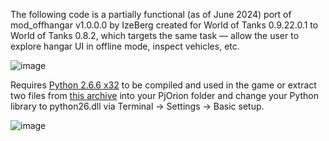 The following code is a partially functional (as of June 2024) port of mod_offhangar v1.0.0.0 by IzeBerg created for World of Tanks 0.9.22.0.1 to World of Tanks 0.8.2, which targets the same task — allow the user to explore hangar UI in offline mode, inspect vehicles, etc.

![image](https://github.com/SigmaTel71/mod_offhangar_legacy/assets/17989678/7a6605d7-55f6-4922-b471-69bbb184eb66)

Requires [Python 2.6.6 x32](https://www.python.org/downloads/release/python-266/) to be compiled and used in the game or extract two files from [this archive](https://static.omlauncher.ru/files/ww/mod_offhangar_legacy/python26.7z) into your PjOrion folder and change your Python library to python26.dll via Terminal -> Settings -> Basic setup.

![image](https://github.com/SigmaTel71/mod_offhangar_legacy/assets/17989678/a012b37e-4d07-4d4b-b2fd-81aac811cde5)
